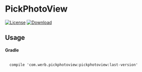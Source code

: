 # PickPhotoView

[![License](https://img.shields.io/badge/license-Apache%202-green.svg)](https://github.com/Werb/PickPhotoSample/blob/master/LICENSE)
[![Download](https://api.bintray.com/packages/werbhelius/maven/pickphotoview/images/download.svg) ](https://bintray.com/werbhelius/maven/pickphotoview/_latestVersion)


## Usage
#### Gradle

```

  compile 'com.werb.pickphotoview:pickphotoview:last-version'
```

